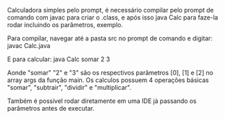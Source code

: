 Calculadora simples pelo prompt, é necessário compilar pelo prompt de comando com javac para criar o .class, e após isso java Calc para faze-la rodar incluindo os parâmetros, exemplo.

Para compilar, navegar até a pasta src no prompt de comando e digitar:
javac Calc.java

E para calcular:
java Calc somar 2 3

Aonde "somar" "2" e "3" são os respectivos parâmetros [0], [1] e [2] no array args da função main.
Os calculos possuem 4 operações básicas "somar", "subtrair", "dividir" e "multiplicar".

Também é possível rodar diretamente em uma IDE já passando os parâmetros antes de executar.
